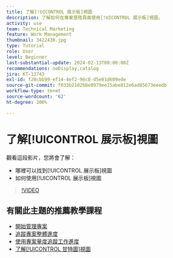 ```yaml
---
title: 了解[!UICONTROL 展示板]視圖
description: 了解如何在專案登陸頁面使用[!UICONTROL 展示板]視圖。
activity: use
team: Technical Marketing
feature: Work Management
thumbnail: 3422430.jpg
type: Tutorial
role: User
level: Beginner
last-substantial-update: 2024-02-13T00:00:00Z
recommendations: noDisplay,catalog
jira: KT-13743
exl-id: f28cbb99-ef14-4ef2-96c8-d5e01d609ede
source-git-commit: f033b210268e8979ee15abe812e6ad85673eeedb
workflow-type: tm+mt
source-wordcount: '62'
ht-degree: 100%

---
```


# 了解[!UICONTROL 展示板]視圖

觀看這段影片，您將會了解：

* 哪裡可以找到[!UICONTROL 展示板]視圖
* 如何使用[!UICONTROL 展示板]視圖


>[!VIDEO](https://video.tv.adobe.com/v/3422430/?quality=12&learn=on)

## 有關此主題的推薦教學課程

* [開始管理專案](/help/manage-work/projects/getting-started-manage-a-project.md)
* [追蹤專案整體進度](/help/manage-work/projects/track-overall-project-progress.md)
* [使用專案量度追蹤工作進度](/help/manage-work/projects/track-work-progress-with-project-metrics.md)
* [了解[!UICONTROL 甘特圖]視圖](/help/manage-work/projects/understand-the-gantt-view.md)
